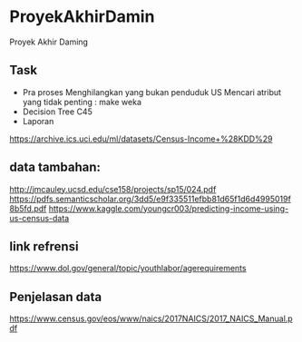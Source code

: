 # ProyekAkhirDamin
Proyek Akhir Daming
## Task
- Pra proses
Menghilangkan yang bukan penduduk US
Mencari atribut yang tidak penting : make weka
- Decision Tree C45
- Laporan

https://archive.ics.uci.edu/ml/datasets/Census-Income+%28KDD%29

## data tambahan:
http://jmcauley.ucsd.edu/cse158/projects/sp15/024.pdf
https://pdfs.semanticscholar.org/3dd5/e9f335511efbb81d65f1d6d4995019f8b5fd.pdf
https://www.kaggle.com/youngcr003/predicting-income-using-us-census-data

## link refrensi
https://www.dol.gov/general/topic/youthlabor/agerequirements

## Penjelasan data
https://www.census.gov/eos/www/naics/2017NAICS/2017_NAICS_Manual.pdf
